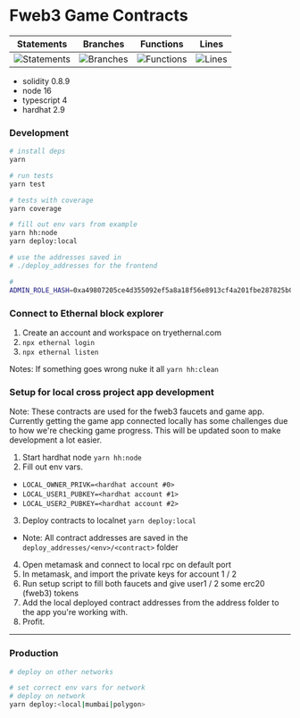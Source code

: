 # Fweb3 Game Contracts

| Statements                  | Branches                | Functions                 | Lines             |
| --------------------------- | ----------------------- | ------------------------- | ----------------- |
| ![Statements](https://img.shields.io/badge/statements-92.82%25-brightgreen.svg?style=flat) | ![Branches](https://img.shields.io/badge/branches-76.92%25-red.svg?style=flat) | ![Functions](https://img.shields.io/badge/functions-94.64%25-brightgreen.svg?style=flat) | ![Lines](https://img.shields.io/badge/lines-93.48%25-brightgreen.svg?style=flat) |

- solidity 0.8.9
- node 16
- typescript 4
- hardhat 2.9
### Development

```bash
# install deps
yarn

# run tests
yarn test

# tests with coverage
yarn coverage

# fill out env vars from example
yarn hh:node
yarn deploy:local

# use the addresses saved in
# ./deploy_addresses for the frontend

#
ADMIN_ROLE_HASH=0xa49807205ce4d355092ef5a8a18f56e8913cf4a201fbe287825b095693c21775

```

### Connect to Ethernal block explorer
1. Create an account and workspace on tryethernal.com
2. `npx ethernal login`
3. `npx ethernal listen`

Notes: If something goes wrong nuke it all
`yarn hh:clean`

### Setup for local cross project app development

Note: These contracts are used for the fweb3 faucets and game app. Currently getting the game app connected locally has some challenges due to how we're checking game progress. This will be updated soon to make development a lot easier.

1. Start hardhat node `yarn hh:node`
2. Fill out env vars.
  - `LOCAL_OWNER_PRIVK=<hardhat account #0>`
  - `LOCAL_USER1_PUBKEY=<hardhat account #1>`
  - `LOCAL_USER2_PUBKEY=<hardhat account #2>`
3. Deploy contracts to localnet `yarn deploy:local`
  - Note: All contract addresses are saved in the `deploy_addresses/<env>/<contract>` folder
4. Open metamask and connect to local rpc on default port
5. In metamask, and import the private keys for account 1 / 2
6. Run setup script to fill both faucets and give user1 / 2 some erc20 (fweb3) tokens
7. Add the local deployed contract addresses from the address folder to the app you're working with.
8. Profit.

---

### Production
```bash
# deploy on other networks

# set correct env vars for network
# deploy on network
yarn deploy:<local|mumbai|polygon>
```
